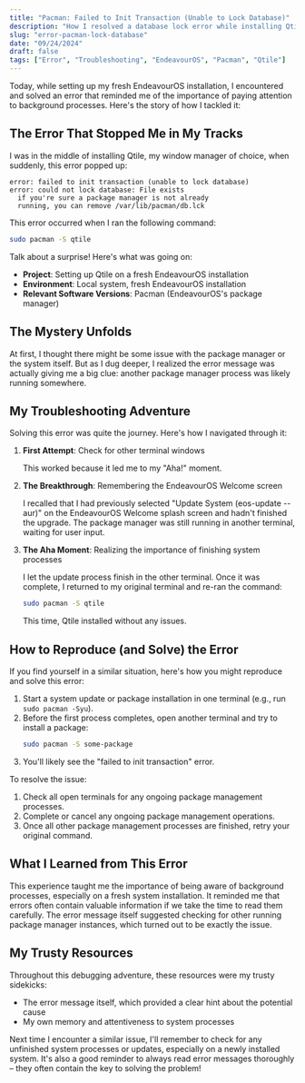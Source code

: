 ```yaml
---
title: "Pacman: Failed to Init Transaction (Unable to Lock Database)"
description: "How I resolved a database lock error while installing Qtile on EndeavourOS"
slug: "error-pacman-lock-database"
date: "09/24/2024"
draft: false
tags: ["Error", "Troubleshooting", "EndeavourOS", "Pacman", "Qtile"]
---
```


Today, while setting up my fresh EndeavourOS installation, I encountered and solved an error that reminded me of the importance of paying attention to background processes. Here's the story of how I tackled it:

## The Error That Stopped Me in My Tracks

I was in the middle of installing Qtile, my window manager of choice, when suddenly, this error popped up:

```
error: failed to init transaction (unable to lock database)
error: could not lock database: File exists
  if you're sure a package manager is not already
  running, you can remove /var/lib/pacman/db.lck
```

This error occurred when I ran the following command:

```bash
sudo pacman -S qtile
```

Talk about a surprise! Here's what was going on:

- **Project**: Setting up Qtile on a fresh EndeavourOS installation
- **Environment**: Local system, fresh EndeavourOS installation
- **Relevant Software Versions**: Pacman (EndeavourOS's package manager)

## The Mystery Unfolds

At first, I thought there might be some issue with the package manager or the system itself. But as I dug deeper, I realized the error message was actually giving me a big clue: another package manager process was likely running somewhere.

## My Troubleshooting Adventure

Solving this error was quite the journey. Here's how I navigated through it:

1. **First Attempt**: Check for other terminal windows
   
   This worked because it led me to my "Aha!" moment.

2. **The Breakthrough**: Remembering the EndeavourOS Welcome screen
   
   I recalled that I had previously selected "Update System (eos-update --aur)" on the EndeavourOS Welcome splash screen and hadn't finished the upgrade. The package manager was still running in another terminal, waiting for user input.

3. **The Aha Moment**: Realizing the importance of finishing system processes

   I let the update process finish in the other terminal. Once it was complete, I returned to my original terminal and re-ran the command:

   ```bash
   sudo pacman -S qtile
   ```

   This time, Qtile installed without any issues.

## How to Reproduce (and Solve) the Error

If you find yourself in a similar situation, here's how you might reproduce and solve this error:

1. Start a system update or package installation in one terminal (e.g., run `sudo pacman -Syu`).
2. Before the first process completes, open another terminal and try to install a package:
   ```bash
   sudo pacman -S some-package
   ```
3. You'll likely see the "failed to init transaction" error.

To resolve the issue:
1. Check all open terminals for any ongoing package management processes.
2. Complete or cancel any ongoing package management operations.
3. Once all other package management processes are finished, retry your original command.

## What I Learned from This Error

This experience taught me the importance of being aware of background processes, especially on a fresh system installation. It reminded me that errors often contain valuable information if we take the time to read them carefully. The error message itself suggested checking for other running package manager instances, which turned out to be exactly the issue.

## My Trusty Resources

Throughout this debugging adventure, these resources were my trusty sidekicks:

- The error message itself, which provided a clear hint about the potential cause
- My own memory and attentiveness to system processes

Next time I encounter a similar issue, I'll remember to check for any unfinished system processes or updates, especially on a newly installed system. It's also a good reminder to always read error messages thoroughly – they often contain the key to solving the problem!